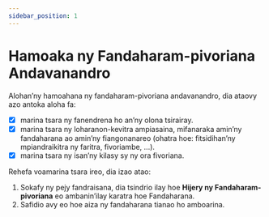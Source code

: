 ```yaml
---
sidebar_position: 1
---
```


# Hamoaka ny Fandaharam-pivoriana Andavanandro

Alohan’ny hamoahana ny fandaharam-pivoriana andavanandro, dia ataovy azo antoka aloha fa:

- [x] marina tsara ny fanendrena ho an’ny olona tsirairay.
- [x] marina tsara ny loharanon-kevitra ampiasaina, mifanaraka amin’ny fandaharana ao amin’ny fiangonanareo (ohatra hoe: fitsidihan’ny mpiandraikitra ny faritra, fivoriambe, ...).
- [x] marina tsara ny isan’ny kilasy sy ny ora fivoriana.

Rehefa voamarina tsara ireo, dia izao atao:

1. Sokafy ny pejy fandraisana, dia tsindrio ilay hoe **Hijery ny Fandaharam-pivoriana** eo ambanin’ilay karatra hoe Fandaharana.
2. Safidio avy eo hoe aiza ny fandaharana tianao ho amboarina.